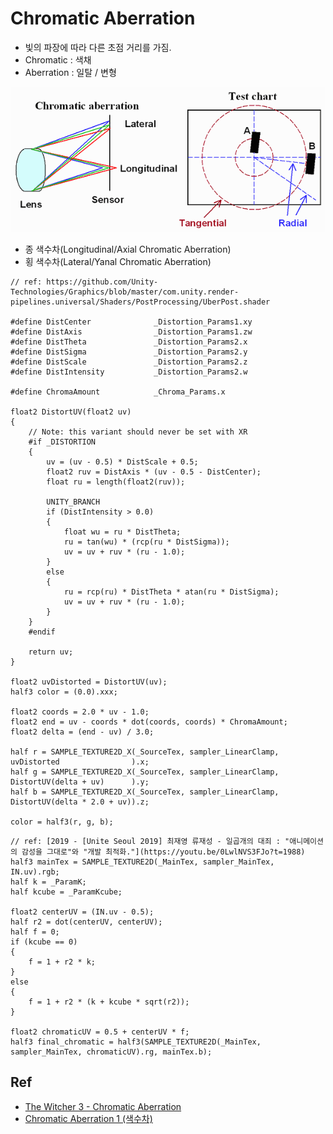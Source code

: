# Chromatic Aberration

- 빛의 파장에 따라 다른 초점 거리를 가짐.
- Chromatic : 색채
- Aberration : 일탈 / 변형

![Chromatic_diag.gif](../res/Chromatic_diag.gif)

- 종 색수차(Longitudinal/Axial Chromatic Aberration)
- 횡 색수차(Lateral/Yanal Chromatic Aberration)

``` hlsl
// ref: https://github.com/Unity-Technologies/Graphics/blob/master/com.unity.render-pipelines.universal/Shaders/PostProcessing/UberPost.shader

#define DistCenter              _Distortion_Params1.xy
#define DistAxis                _Distortion_Params1.zw
#define DistTheta               _Distortion_Params2.x
#define DistSigma               _Distortion_Params2.y
#define DistScale               _Distortion_Params2.z
#define DistIntensity           _Distortion_Params2.w

#define ChromaAmount            _Chroma_Params.x

float2 DistortUV(float2 uv)
{
    // Note: this variant should never be set with XR
    #if _DISTORTION
    {
        uv = (uv - 0.5) * DistScale + 0.5;
        float2 ruv = DistAxis * (uv - 0.5 - DistCenter);
        float ru = length(float2(ruv));

        UNITY_BRANCH
        if (DistIntensity > 0.0)
        {
            float wu = ru * DistTheta;
            ru = tan(wu) * (rcp(ru * DistSigma));
            uv = uv + ruv * (ru - 1.0);
        }
        else
        {
            ru = rcp(ru) * DistTheta * atan(ru * DistSigma);
            uv = uv + ruv * (ru - 1.0);
        }
    }
    #endif

    return uv;
}

float2 uvDistorted = DistortUV(uv);
half3 color = (0.0).xxx;

float2 coords = 2.0 * uv - 1.0;
float2 end = uv - coords * dot(coords, coords) * ChromaAmount;
float2 delta = (end - uv) / 3.0;

half r = SAMPLE_TEXTURE2D_X(_SourceTex, sampler_LinearClamp, uvDistorted                ).x;
half g = SAMPLE_TEXTURE2D_X(_SourceTex, sampler_LinearClamp, DistortUV(delta + uv)      ).y;
half b = SAMPLE_TEXTURE2D_X(_SourceTex, sampler_LinearClamp, DistortUV(delta * 2.0 + uv)).z;

color = half3(r, g, b);
```

``` hlsl
// ref: [2019 - [Unite Seoul 2019] 최재영 류재성 - 일곱개의 대죄 : "애니메이션의 감성을 그대로"와 "개발 최적화."](https://youtu.be/0LwlNVS3FJo?t=1988)
half3 mainTex = SAMPLE_TEXTURE2D(_MainTex, sampler_MainTex, IN.uv).rgb;
half k = _ParamK;
half kcube = _ParamKcube;

float2 centerUV = (IN.uv - 0.5);
half r2 = dot(centerUV, centerUV);
half f = 0;
if (kcube == 0)
{
    f = 1 + r2 * k;
}
else
{
    f = 1 + r2 * (k + kcube * sqrt(r2));
}

float2 chromaticUV = 0.5 + centerUV * f;
half3 final_chromatic = half3(SAMPLE_TEXTURE2D(_MainTex, sampler_MainTex, chromaticUV).rg, mainTex.b);
```

## Ref

- [The Witcher 3 - Chromatic Aberration](https://www.nvidia.com/en-us/geforce/news/the-witcher-3-wild-hunt-graphics-performance-and-tweaking-guide/#the-witcher-3-wild-hunt-chromatic-aberration)
- [Chromatic Aberration 1 (색수차)](https://mgun.tistory.com/3253)
